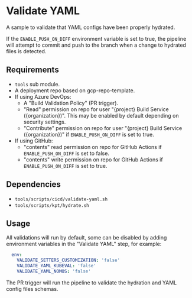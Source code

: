# Validate YAML

A sample to validate that YAML configs have been properly hydrated.

If the `ENABLE_PUSH_ON_DIFF` environment variable is set to true, the pipeline will attempt to commit and push to the branch when a change to hydrated files is detected.

## Requirements

- `tools` sub module.
- A deployment repo based on gcp-repo-template.
- If using Azure DevOps:
  - A "Build Validation Policy" (PR trigger).
  - "Read" permission on repo for user "{project} Build Service ({organization})". This may be enabled by default depending on security settings.
  - "Contribute" permission on repo for user "{project} Build Service ({organization})" if `ENABLE_PUSH_ON_DIFF` is set to true.
- If using GitHub:
  - "contents" read permission on repo for GitHub Actions if `ENABLE_PUSH_ON_DIFF` is set to false.
  - "contents" write permission on repo for GitHub Actions if `ENABLE_PUSH_ON_DIFF` is set to true.

## Dependencies

- `tools/scripts/cicd/validate-yaml.sh`
- `tools/scripts/kpt/hydrate.sh`

## Usage

All validations will run by default, some can be disabled by adding environment variables in the "Validate YAML" step, for example:

```yaml
  env:
    VALIDATE_SETTERS_CUSTOMIZATION: 'false'
    VALIDATE_YAML_KUBEVAL: 'false'
    VALIDATE_YAML_NOMOS: 'false'
```

The PR trigger will run the pipeline to validate the hydration and YAML config files schemas.
